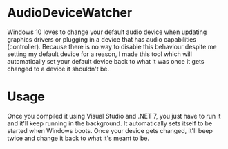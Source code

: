 # AudioDeviceWatcher
Windows 10 loves to change your default audio device when updating graphics drivers or plugging in a device that has audio capabilities (controller). Because there is no way to disable this behaviour despite me setting my default device for a reason, I made this tool which will automatically set your default device back to what it was once it gets changed to a device it shouldn't be.

# Usage
Once you compiled it using Visual Studio and .NET 7, you just have to run it and it'll keep running in the background.
It automatically sets itself to be started when Windows boots.
Once your device gets changed, it'll beep twice and change it back to what it's meant to be.
